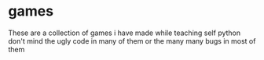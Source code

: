 # games
These are a collection of games i have made while teaching self python don't mind the ugly code in many of them or the many many bugs in most of them
